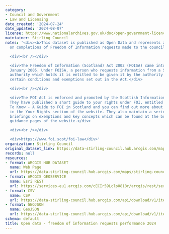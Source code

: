 ```yaml
---
category:
- Council and Government
- Law and Licensing
date_created: '2024-07-24'
date_updated: '2024-08-07'
license: https://www.nationalarchives.gov.uk/doc/open-government-licence/version/3/
maintainer: Stirling Council
notes: '<div><b>This dataset is published as Open Data and represents a weekly report
  on completions of Freedom of Information requests made to the council.</b></div>

  <div><br /></div>

  <div>The Freedom of Information (Scotland) Act 2002 (FOISA) came into force on 1
  January 2005. Under FOISA, a person who requests information from a Scottish public
  authority which holds it is entitled to be given it by the authority subject to
  certain conditions and exemptions set out in the Act.</div>

  <div><br /></div>

  <div>The FOI Act is enforced and promoted by the Scottish Information Commissioner.
  They have published a short guide to your rights under FOI, entitled Your Right
  To Know - A Guide to FOI in Scotland and you can find out more about your rights
  in the Your Rights section of the website. They also maintain a series of more detailed
  briefings on exemptions and key concepts which can be found at the briefings and
  guidance pages of the website.</div>

  <div><br /></div>

  <div>https://www.foi.scot/foi-law</div>'
organization: Stirling Council
original_dataset_link: https://data-stirling-council.hub.arcgis.com/maps/stirling-council::open-data-freedom-of-information-requests-performance-2024
records: null
resources:
- format: ARCGIS HUB DATASET
  name: Web Page
  url: https://data-stirling-council.hub.arcgis.com/maps/stirling-council::open-data-freedom-of-information-requests-performance-2024
- format: ARCGIS GEOSERVICE
  name: Esri REST
  url: https://services-eu1.arcgis.com/cECIr59LclpO818r/arcgis/rest/services/open_data_freedom_of_information_performance/FeatureServer/0
- format: CSV
  name: CSV
  url: https://data-stirling-council.hub.arcgis.com/api/download/v1/items/b78b7c239bca4ff5b8085ebe88f22caa/csv?layers=0
- format: GEOJSON
  name: GeoJSON
  url: https://data-stirling-council.hub.arcgis.com/api/download/v1/items/b78b7c239bca4ff5b8085ebe88f22caa/geojson?layers=0
schema: default
title: Open data - freedom of information requests performance 2024
---
```

